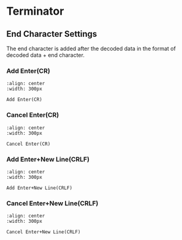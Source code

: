 # Terminator

## End Character Settings
The end character is added after the decoded data in the format of decoded data + end character.


### Add Enter(CR)

```{figure} ../../media/890000..png
:align: center
:width: 300px

Add Enter(CR)
```

### Cancel Enter(CR)

```{figure} ../../media/888003..png
:align: center
:width: 300px

Cancel Enter(CR)
```


### Add Enter+New Line(CRLF)

```{figure} ../../media/890001..png
:align: center
:width: 300px

Add Enter+New Line(CRLF)
```



### Cancel Enter+New Line(CRLF)

```{figure} ../../media/888003..png
:align: center
:width: 300px

Cancel Enter+New Line(CRLF)
```

